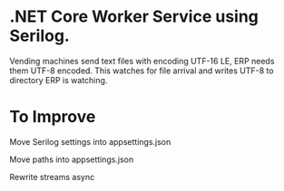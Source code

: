 # .NET Core Worker Service using Serilog.
Vending machines send text files with encoding UTF-16 LE, ERP needs them UTF-8 encoded. This watches for file arrival and writes UTF-8 to directory ERP is watching.

# To Improve
Move Serilog settings into appsettings.json

Move paths into appsettings.json

Rewrite streams async



